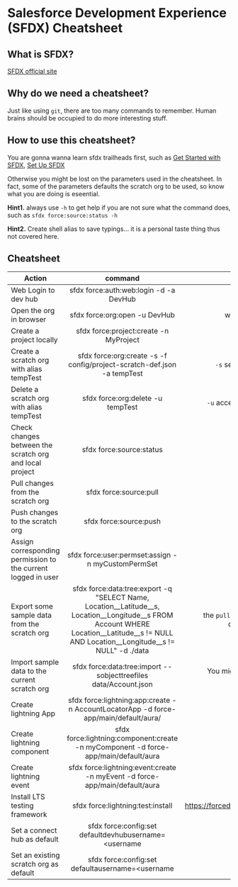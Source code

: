 # Salesforce Development Experience (SFDX) Cheatsheet

## What is SFDX?
[SFDX official site](https://developer.salesforce.com/platform/dx)

## Why do we need a cheatsheet?
Just like using `git`, there are too many commands to remember. Human brains should be occupied to do more interesting stuff.

## How to use this cheatsheet?
You are gonna wanna learn sfdx trailheads first, such as [Get Started with SFDX](https://trailhead.salesforce.com/en/trails/sfdx_get_started), [Set Up SFDX](https://trailhead.salesforce.com/en/modules/sfdx_app_dev/units/sfdx_app_dev_setup_dx)

Otherwise you might be lost on the parameters used in the cheatsheet. In fact, some of the parameters defaults the scratch org to be used, so know what you are doing is eseential.

__Hint1.__ always use `-h` to get help if you are not sure what the command does, such as `sfdx force:source:status -h`

__Hint2.__ Create shell alias to save typings... it is a personal taste thing thus not covered here.

## Cheatsheet

|Action | command | Description|
| ------------- |:-------------:| -----:|
|Web Login to dev hub|sfdx force:auth:web:login -d -a DevHub| default and set an alias|
|Open the org in browser| sfdx force:org:open -u DevHub| without `-u` will open the default scratch org|
|Create a project locally | sfdx force:project:create -n MyProject| |
|Create a scratch org with alias tempTest|sfdx force:org:create -s -f config/project-scratch-def.json -a tempTest|`-s` sets it to default scratch org for this project|
|Delete a scratch org with alias tempTest|sfdx force:org:delete -u tempTest|`-u` accepts either username or scratch org alias"|
|Check changes between the scratch org and local project|sfdx force:source:status| Similar to `git status`|
|Pull changes from the scratch org| sfdx force:source:pull|Similar to `git pull`|
|Push changes to the scratch org| sfdx force:source:push|Similar to `git push`|
|Assign corresponding permission to the current logged in user|sfdx force:user:permset:assign -n myCustomPermSet||
|Export some sample data from the scratch org| sfdx force:data:tree:export -q "SELECT Name, Location__Latitude__s, Location__Longitude__s FROM Account WHERE Location__Latitude__s != NULL AND Location__Longitude__s != NULL" -d ./data| the `pull/push` in `sfdx` dooes not sync user regular data, this step should be done individually|
|Import sample data to the current scratch org|sfdx force:data:tree:import --sobjecttreefiles data/Account.json|You might want some sample data in your CI/CD pipelines|
|Create lightning App| sfdx force:lightning:app:create -n AccountLocatorApp -d force-app/main/default/aura/ ||
|Create lightning component| sfdx force:lightning:component:create -n myComponent -d force-app/main/default/aura ||
|Create lightning event| sfdx force:lightning:event:create -n myEvent -d force-app/main/default/aura||
|Install LTS testing framework | sfdx force:lightning:test:install | https://forcedotcom.github.io/LightningTestingService/ |
|Set a connect hub as default | sfdx force:config:set defaultdevhubusername=<username|alias>||
|Set an existing scratch org as default | sfdx force:config:set defaultausername=<username|alias>||

